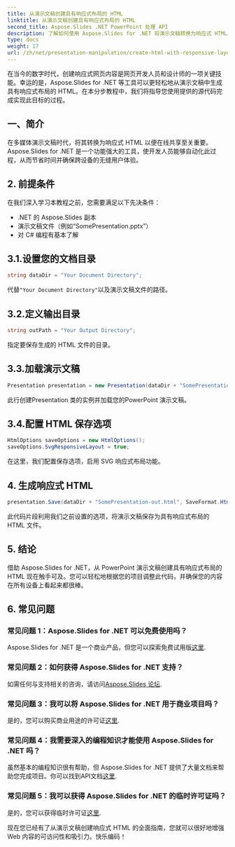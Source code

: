 ```yaml
---
title: 从演示文稿创建具有响应式布局的 HTML
linktitle: 从演示文稿创建具有响应式布局的 HTML
second_title: Aspose.Slides .NET PowerPoint 处理 API
description: 了解如何使用 Aspose.Slides for .NET 将演示文稿转换为响应式 HTML。轻松创建交互式、设备友好的内容。
type: docs
weight: 17
url: /zh/net/presentation-manipulation/create-html-with-responsive-layout-from-presentation/
---
```


在当今的数字时代，创建响应式网页内容是网页开发人员和设计师的一项关键技能。幸运的是，Aspose.Slides for .NET 等工具可以更轻松地从演示文稿中生成具有响应式布局的 HTML。在本分步教程中，我们将指导您使用提供的源代码完成实现此目标的过程。


## 一、简介
在多媒体演示文稿时代，将其转换为响应式 HTML 以便在线共享至关重要。 Aspose.Slides for .NET 是一个功能强大的工具，使开发人员能够自动化此过程，从而节省时间并确保跨设备的无缝用户体验。

## 2. 前提条件
在我们深入学习本教程之前，您需要满足以下先决条件：
- .NET 的 Aspose.Slides 副本
- 演示文稿文件（例如“SomePresentation.pptx”）
- 对 C# 编程有基本了解

## 3.1.设置您的文档目录
```csharp
string dataDir = "Your Document Directory";
```
代替`"Your Document Directory"`以及演示文稿文件的路径。

## 3.2.定义输出目录
```csharp
string outPath = "Your Output Directory";
```
指定要保存生成的 HTML 文件的目录。

## 3.3.加载演示文稿
```csharp
Presentation presentation = new Presentation(dataDir + "SomePresentation.pptx");
```
此行创建Presentation 类的实例并加载您的PowerPoint 演示文稿。

## 3.4.配置 HTML 保存选项
```csharp
HtmlOptions saveOptions = new HtmlOptions();
saveOptions.SvgResponsiveLayout = true;
```
在这里，我们配置保存选项，启用 SVG 响应式布局功能。

## 4. 生成响应式 HTML
```csharp
presentation.Save(dataDir + "SomePresentation-out.html", SaveFormat.Html, saveOptions);
```
此代码片段利用我们之前设置的选项，将演示文稿保存为具有响应式布局的 HTML 文件。

## 5. 结论
借助 Aspose.Slides for .NET，从 PowerPoint 演示文稿创建具有响应式布局的 HTML 现在触手可及。您可以轻松地根据您的项目调整此代码，并确保您的内容在所有设备上看起来都很棒。

## 6. 常见问题

### 常见问题 1：Aspose.Slides for .NET 可以免费使用吗？
 Aspose.Slides for .NET 是一个商业产品，但您可以探索免费试用版[这里](https://releases.aspose.com/).

### 常见问题 2：如何获得 Aspose.Slides for .NET 支持？
如需任何与支持相关的咨询，请访问[Aspose.Slides 论坛](https://forum.aspose.com/).

### 常见问题 3：我可以将 Aspose.Slides for .NET 用于商业项目吗？
是的，您可以购买商业用途的许可证[这里](https://purchase.aspose.com/buy).

### 常见问题 4：我需要深入的编程知识才能使用 Aspose.Slides for .NET 吗？
虽然基本的编程知识很有帮助，但 Aspose.Slides for .NET 提供了大量文档来帮助您完成项目。你可以找到API文档[这里](https://reference.aspose.com/slides/net/).

### 常见问题 5：我可以获得 Aspose.Slides for .NET 的临时许可证吗？
是的，您可以获得临时许可证[这里](https://purchase.aspose.com/temporary-license/).

现在您已经有了从演示文稿创建响应式 HTML 的全面指南，您就可以很好地增强 Web 内容的可访问性和吸引力。快乐编码！